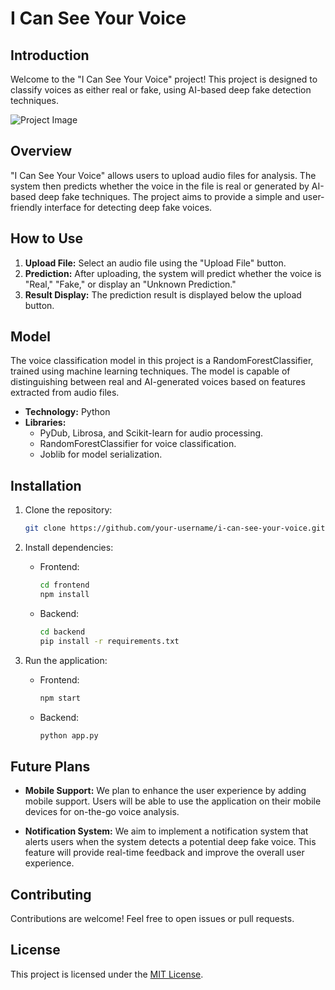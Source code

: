 # I Can See Your Voice

## Introduction

Welcome to the "I Can See Your Voice" project! This project is designed to classify voices as either real or fake, using AI-based deep fake detection techniques.

![Project Image](https://media.discordapp.net/attachments/1185432346682462210/1185743288838398073/image.png?ex=65ff767e&is=65ed017e&hm=c4e67720415f1c695844313f4702c14631fabae7eae3984a726a7bb3779196f9&=&format=webp&quality=lossless&width=687&height=386)

## Overview

"I Can See Your Voice" allows users to upload audio files for analysis. The system then predicts whether the voice in the file is real or generated by AI-based deep fake techniques. The project aims to provide a simple and user-friendly interface for detecting deep fake voices.

## How to Use

1. **Upload File:** Select an audio file using the "Upload File" button.
2. **Prediction:** After uploading, the system will predict whether the voice is "Real," "Fake," or display an "Unknown Prediction."
3. **Result Display:** The prediction result is displayed below the upload button.

## Model

The voice classification model in this project is a RandomForestClassifier, trained using machine learning techniques. The model is capable of distinguishing between real and AI-generated voices based on features extracted from audio files.

- **Technology:** Python
- **Libraries:**
  - PyDub, Librosa, and Scikit-learn for audio processing.
  - RandomForestClassifier for voice classification.
  - Joblib for model serialization.

## Installation

1. Clone the repository:

    ```bash
    git clone https://github.com/your-username/i-can-see-your-voice.git
    ```

2. Install dependencies:

    - Frontend:

        ```bash
        cd frontend
        npm install
        ```

    - Backend:

        ```bash
        cd backend
        pip install -r requirements.txt
        ```

3. Run the application:

    - Frontend:

        ```bash
        npm start
        ```

    - Backend:

        ```bash
        python app.py
        ```

## Future Plans

- **Mobile Support:** We plan to enhance the user experience by adding mobile support. Users will be able to use the application on their mobile devices for on-the-go voice analysis.

- **Notification System:** We aim to implement a notification system that alerts users when the system detects a potential deep fake voice. This feature will provide real-time feedback and improve the overall user experience.

## Contributing

Contributions are welcome! Feel free to open issues or pull requests.

## License

This project is licensed under the [MIT License](LICENSE).
